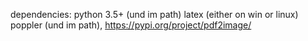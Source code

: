 dependencies:
python 3.5+ (und im path)
latex (either on win or linux)
poppler (und im path), https://pypi.org/project/pdf2image/